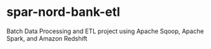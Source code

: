 # spar-nord-bank-etl
Batch Data Processing and ETL project using Apache Sqoop, Apache Spark, and Amazon Redshift
